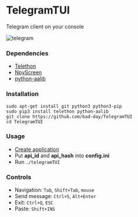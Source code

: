# TelegramTUI
Telegram client on your console

![telegram](https://user-images.githubusercontent.com/18473198/37569384-a4d32e70-2af2-11e8-948c-5a177b384657.png)

### Dependencies
* [Telethon](https://github.com/LonamiWebs/Telethon)
* [NpyScreen](https://github.com/bad-day/npyscreen)
* [python-aalib](http://jwilk.net/software/python-aalib)

### Installation
`sudo apt-get install git python3 python3-pip`  
`sudo pip3 install telethon python-aalib`  
`git clone https://github.com/bad-day/TelegramTUI`   
`cd TelegramTUI`

### Usage
* [Create application](https://core.telegram.org/api/obtaining_api_id)  
* Put **api_id** and **api_hash** into **config.ini**  
* Run `./telegramTUI`

### Controls
* Navigation: `Tab`, `Shift+Tab`, `mouse`  
* Send message: `Ctrl+S`, `Alt+Enter`  
* Exit: `Ctrl+Q`, `ESC`  
* Paste: `Shift+INS`
